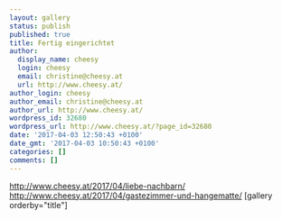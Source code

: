 ```yaml
---
layout: gallery
status: publish
published: true
title: Fertig eingerichtet
author:
  display_name: cheesy
  login: cheesy
  email: christine@cheesy.at
  url: http://www.cheesy.at/
author_login: cheesy
author_email: christine@cheesy.at
author_url: http://www.cheesy.at/
wordpress_id: 32680
wordpress_url: http://www.cheesy.at/?page_id=32680
date: '2017-04-03 12:50:43 +0100'
date_gmt: '2017-04-03 10:50:43 +0100'
categories: []
comments: []
---
```

http://www.cheesy.at/2017/04/liebe-nachbarn/
http://www.cheesy.at/2017/04/gastezimmer-und-hangematte/
[gallery orderby="title"]
